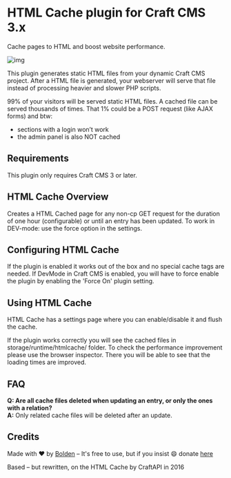 # HTML Cache plugin for Craft CMS 3.x

Cache pages to HTML and boost website performance.

![img](https://www.bolden.nl/content/bolden_rocket_rectangle.jpg)

This plugin generates static HTML files from your dynamic Craft CMS project. After a HTML file is generated, your webserver will serve that file instead of processing heavier and slower PHP scripts.

99% of your visitors will be served static HTML files. A cached file can be served thousands of times. That 1% could be a POST request (like AJAX forms) and btw:

* sections with a login won’t work
* the admin panel is also NOT cached


## Requirements

This plugin only requires Craft CMS 3 or later.


## HTML Cache Overview

Creates a HTML Cached page for any non-cp GET request for the duration of one hour (configurable) or until an entry has been updated. 
To work in DEV-mode: use the force option in the settings.


## Configuring HTML Cache

If the plugin is enabled it works out of the box and no special cache tags are needed. If DevMode in Craft CMS is enabled, you will have to force enable the plugin by enabling the 'Force On' plugin setting. 


## Using HTML Cache

HTML Cache has a settings page where you can enable/disable it and flush the cache. 

If the plugin works correctly you will see the cached files in storage/runtime/htmlcache/ folder. To check the performance improvement please use the browser inspector. There you will be able to see that the loading times are improved.

## FAQ

**Q: Are all cache files deleted when updating an entry, or only the ones with a relation?**  
**A:** Only related cache files will be deleted after an update.


## Credits

Made with ❤️ by [Bolden](http://www.bolden.nl) – It's free to use, but if you insist 😄 donate [here](https://www.paypal.me/boldenamsterdam)

Based – but rewritten, on the HTML Cache by CraftAPI in 2016
